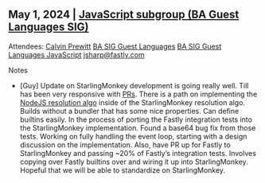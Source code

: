 ## May 1, 2024 | [JavaScript subgroup (BA Guest Languages SIG)](https://www.google.com/calendar/event?eid=NmQ0NzY0cW9hYXFsc3FiaW41YjBxOGpyc21fMjAyNDA1MDFUMTcwMDAwWiBjYWx2aW5AamFmbGFicy5jb20)

Attendees: [Calvin Prewitt](mailto:calvin@jaflabs.com) [BA SIG Guest Languages](mailto:ba-sig-guest-languages@googlegroups.com) [BA SIG Guest Languages JavaScript](mailto:ba-sig-guest-languages-javascript@googlegroups.com) [jsharp@fastly.com](mailto:jsharp@fastly.com)

Notes

* \[Guy\] Update on StarlingMonkey development is going really well. Till has been very responsive with [PRs](https://github.com/bytecodealliance/StarlingMonkey/pulls?q=is%3Apr+is%3Aclosed). There is a path on implementing the [NodeJS resolution algo](https://nodejs.org/docs/latest/api/esm.html\#resolution-and-loading-algorithm) inside of the StarlingMonkey resolution algo. Builds without a bundler that has some nice properties. Can define builtins easily. In the process of porting the Fastly integration tests into the StarlingMonkey implementation. Found a base64 bug fix from those tests. Working on fully handling the event loop, starting with a design discussion on the implementation. Also, have PR up for Fastly to StarlingMonkey and passing \~20% of Fastly’s integration tests. Involves copying over Fastly builtins over and wiring it up into StarlingMonkey. Hopeful that we will be able to standardize on StarlingMonkey.

